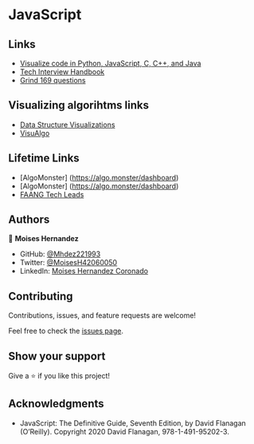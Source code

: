 # JavaScript


## Links
* [Visualize code in Python, JavaScript, C, C++, and Java](https://pythontutor.com/visualize.html#mode=display)
* [Tech Interview Handbook](https://www.techinterviewhandbook.org/)
* [Grind 169 questions](https://www.techinterviewhandbook.org/grind75?weeks=26&hours=10)

## Visualizing algorihtms links
* [Data Structure Visualizations](https://www.cs.usfca.edu/~galles/visualization/Algorithms.html)
* [VisuAlgo](https://visualgo.net/en)

## Lifetime Links
* [AlgoMonster] (https://algo.monster/dashboard)
* [AlgoMonster] (https://algo.monster/dashboard)
* [FAANG Tech Leads](https://www.faangtechleads.com/purchases)

## Authors

👤 **Moises Hernandez**

- GitHub: [@Mhdez221993](https://github.com/Mhdez221993)
- Twitter: [@MoisesH42060050](https://twitter.com/MoisesH42060050)
- LinkedIn: [Moises Hernandez Coronado](https://www.linkedin.com/in/moises-hernandez-9bbb17145/)

## Contributing

Contributions, issues, and feature requests are welcome!

Feel free to check the [issues page](https://github.com/Mhdez221993/JavaScript/issues).

## Show your support
Give a ⭐️ if you like this project!

## Acknowledgments

- JavaScript: The Definitive Guide, Seventh Edition, by David Flanagan (O’Reilly). Copyright 2020 David Flanagan, 978-1-491-95202-3.
